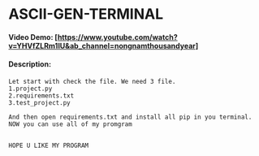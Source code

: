   # ASCII-GEN-TERMINAL
  #### Video Demo:  [https://www.youtube.com/watch?v=YHVfZLRm1IU&ab_channel=nongnamthousandyear]
  #### Description:
    Let start with check the file. We need 3 file. 
    1.project.py
    2.requirements.txt
    3.test_project.py
    
    And then open requirements.txt and install all pip in you terminal. NOW you can use all of my promgram
    
    
    HOPE U LIKE MY PROGRAM
  


